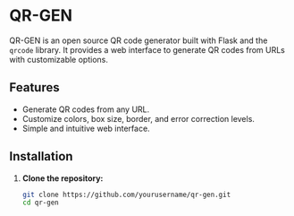 # QR-GEN

QR-GEN is an open source QR code generator built with Flask and the `qrcode` library. It provides a web interface to generate QR codes from URLs with customizable options.

## Features

- Generate QR codes from any URL.
- Customize colors, box size, border, and error correction levels.
- Simple and intuitive web interface.

## Installation

1. **Clone the repository:**

   ```bash
   git clone https://github.com/yourusername/qr-gen.git
   cd qr-gen
